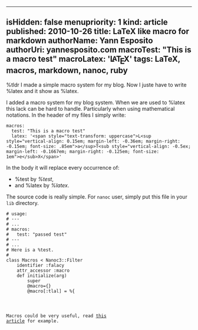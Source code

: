 -----
isHidden:       false
menupriority:   1
kind:           article
published: 2010-10-26
title: LaTeX like macro for markdown
authorName: Yann Esposito
authorUri: yannesposito.com
macroTest: "This is a macro test"
macroLatex: '<span style="text-transform: uppercase">L<sup style="vertical-align: 0.15em; margin-left: -0.36em; margin-right: -0.15em; font-size: .85em">a</sup>T<sub style="vertical-align: -0.5ex; margin-left: -0.1667em; margin-right: -0.125em; font-size: 1em">e</sub>X</span>'
tags: LaTeX, macros, markdown, nanoc, ruby
-----

<div class="intro">

%tldr I made a simple macro system for my blog. Now I juste have to write %<span></span>latex and it show as %latex.

</div>

I added a macro system for my blog system.
When we are used to %latex this lack can be hard to handle.
Particularly when using mathematical notations.
In the header of my files I simply write:



<pre><code class="yaml">macros:
  test: "This is a macro test"
  latex: '&lt;span style="text-transform: uppercase"&gt;L&lt;sup style="vertical-align: 0.15em; margin-left: -0.36em; margin-right: -0.15em; font-size: .85em"&gt;a&lt;/sup&gt;T&lt;sub style="vertical-align: -0.5ex; margin-left: -0.1667em; margin-right: -0.125em; font-size: 1em"&gt;e&lt;/sub&gt;X&lt;/span&gt;'
</code></pre>



In the body it will replace every occurrence of:

- %<span></span>test by *%test*,
- and %<span></span>latex by *%latex*.

The source code is really simple.
For `nanoc` user, simply put this file in your `lib` directory.



<pre><code class="ruby"># usage:
# ---
# ...
# macros:
#   test: "passed test"
# ---
# ...
# Here is a %test.
#
class Macros &lt; Nanoc3::Filter
    identifier :falacy
    attr_accessor :macro
    def initialize(arg)
        super
        @macro={}
        @macro[:tlal] = %{<span class="sc"&gt;&lt;abbr title="Trop long à lire"&gt;tlàl&lt;/abbr&gt; : &lt;/span&gt;}
        @macro[:tldr] = %{&lt;span class="sc"&gt;&lt;abbr title="Too long; didn't read"&gt;tl;dr&lt;/abbr&gt;: &lt;/span&gt;}
        if @item.nil?
            if not arg.nil?
                @macro.merge!( arg )
            end
        else
            if not @item[:macros].nil?
                @macro.merge!( @item[:macros] )
            end
        end
    end
    def macro_value_for(macro_name)
        if macro_name.nil? or macro_name=="" or @macro[macro_name.intern].nil?
            return %{%#{macro_name}} 
        end
        return @macro[macro_name.intern]
    end
    def run(content, params={})
        content.gsub(/%(\w*)/) do |m| 
            if m != '%'
                macro_value_for($1)
            else
                m
            end
        end
    end
end
</code></pre>



Macros could be very useful, read [this article](http://adam.gomaa.us/blog/2007/oct/22/markdown-doesnt-scale/index.html) for example.
